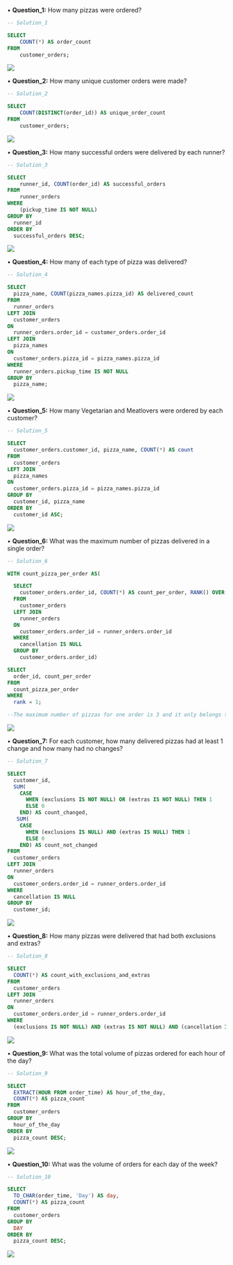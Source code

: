 <span>•</span> **Question_1:** How many pizzas were ordered?
```sql
-- Solution_1

SELECT
    COUNT(*) AS order_count
FROM
    customer_orders;
```

![](https://github.com/MertKesenci/Images/blob/main/case_2_A_1.PNG?raw=true)

<span>•</span> **Question_2:**  How many unique customer orders were made?
```sql
-- Solution_2

SELECT 
    COUNT(DISTINCT(order_id)) AS unique_order_count
FROM 
    customer_orders;
```

![](https://github.com/MertKesenci/Images/blob/main/case_2_A_2.PNG?raw=true)

<span>•</span> **Question_3:**  How many successful orders were delivered by each runner?
```sql
-- Solution_3

SELECT
    runner_id, COUNT(order_id) AS successful_orders
FROM
    runner_orders
WHERE
    (pickup_time IS NOT NULL)
GROUP BY
  runner_id
ORDER BY
  successful_orders DESC;
```

![](https://github.com/MertKesenci/Images/blob/main/case_2_A_3.PNG?raw=true)

<span>•</span> **Question_4:** How many of each type of pizza was delivered?
```sql
-- Solution_4

SELECT
  pizza_name, COUNT(pizza_names.pizza_id) AS delivered_count
FROM
  runner_orders
LEFT JOIN
  customer_orders
ON
  runner_orders.order_id = customer_orders.order_id
LEFT JOIN
  pizza_names
ON
  customer_orders.pizza_id = pizza_names.pizza_id
WHERE
  runner_orders.pickup_time IS NOT NULL
GROUP BY
  pizza_name;
```

![](https://github.com/MertKesenci/Images/blob/main/case_2_A_4.PNG?raw=true)

<span>•</span> **Question_5:** How many Vegetarian and Meatlovers were ordered by each customer?
```sql
-- Solution_5

SELECT 
  customer_orders.customer_id, pizza_name, COUNT(*) AS count
FROM
  customer_orders
LEFT JOIN
  pizza_names
ON
  customer_orders.pizza_id = pizza_names.pizza_id
GROUP BY
  customer_id, pizza_name
ORDER BY
  customer_id ASC;
```

![](https://github.com/MertKesenci/Images/blob/main/case_2_A_5.PNG?raw=true)

<span>•</span> **Question_6:** What was the maximum number of pizzas delivered in a single order?
```sql
-- Solution_6

WITH count_pizza_per_order AS(

  SELECT
    customer_orders.order_id, COUNT(*) AS count_per_order, RANK() OVER(ORDER BY COUNT(*) DESC) AS rank
  FROM
    customer_orders
  LEFT JOIN
    runner_orders
  ON
    customer_orders.order_id = runner_orders.order_id
  WHERE
    cancellation IS NULL
  GROUP BY
    customer_orders.order_id)

SELECT
  order_id, count_per_order
FROM
  count_pizza_per_order
WHERE
  rank = 1;

--The maximum number of pizzas for one order is 3 and it only belongs to order 4
```

![](https://github.com/MertKesenci/Images/blob/main/case_2_A_6.PNG?raw=true)

<span>•</span> **Question_7:** For each customer, how many delivered pizzas had at least 1 change and how many had no changes?
```sql
-- Solution_7

SELECT
  customer_id,
  SUM(
    CASE 
      WHEN (exclusions IS NOT NULL) OR (extras IS NOT NULL) THEN 1
      ELSE 0
    END) AS count_changed,
   SUM(
    CASE 
      WHEN (exclusions IS NULL) AND (extras IS NULL) THEN 1
      ELSE 0
    END) AS count_not_changed
FROM
  customer_orders
LEFT JOIN
  runner_orders
ON
  customer_orders.order_id = runner_orders.order_id
WHERE
  cancellation IS NULL
GROUP BY
  customer_id;
```

![](https://github.com/MertKesenci/Images/blob/main/case_2_A_7.PNG?raw=true)

<span>•</span> **Question_8:** How many pizzas were delivered that had both exclusions and extras?
```sql
-- Solution_8

SELECT
  COUNT(*) AS count_with_exclusions_and_extras
FROM
  customer_orders
LEFT JOIN
  runner_orders
ON
  customer_orders.order_id = runner_orders.order_id
WHERE
  (exclusions IS NOT NULL) AND (extras IS NOT NULL) AND (cancellation IS NULL);
```

![](https://github.com/MertKesenci/Images/blob/main/case_2_A_8.PNG?raw=true)

<span>•</span> **Question_9:** What was the total volume of pizzas ordered for each hour of the day?
```sql
-- Solution_9

SELECT
  EXTRACT(HOUR FROM order_time) AS hour_of_the_day,
  COUNT(*) AS pizza_count
FROM
  customer_orders
GROUP BY
  hour_of_the_day
ORDER BY
  pizza_count DESC;
```

![](https://github.com/MertKesenci/Images/blob/main/case_2_A_9.PNG?raw=true)

<span>•</span> **Question_10:** What was the volume of orders for each day of the week?
```sql
-- Solution_10

SELECT
  TO_CHAR(order_time, 'Day') AS day,
  COUNT(*) AS pizza_count
FROM
  customer_orders
GROUP BY
  DAY
ORDER BY
  pizza_count DESC;
```

![](https://github.com/MertKesenci/Images/blob/main/case_2_A_10.PNG?raw=true)


